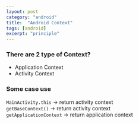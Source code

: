 ```yaml
---
layout: post
category: "android"
title:  "Android Context"
tags: [android]
excerpt: "principle"
---
```

### There are 2 type of Context?
- Application Context  
- Activity Context  
### Some case use  
`MainActivity.this` -> return activity context  
`getBaseContext()` -> return activity context  
`getApplicationContext` -> return application context  